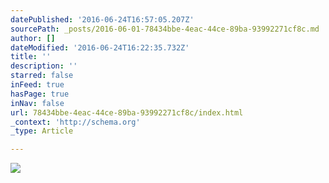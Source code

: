 ```yaml
---
datePublished: '2016-06-24T16:57:05.207Z'
sourcePath: _posts/2016-06-01-78434bbe-4eac-44ce-89ba-93992271cf8c.md
author: []
dateModified: '2016-06-24T16:22:35.732Z'
title: ''
description: ''
starred: false
inFeed: true
hasPage: true
inNav: false
url: 78434bbe-4eac-44ce-89ba-93992271cf8c/index.html
_context: 'http://schema.org'
_type: Article

---
```

![](https://s3-us-west-2.amazonaws.com/the-grid-img/p/4ecbcd5c725cf0c480fe4ab13af063ae920ab29b.jpg)